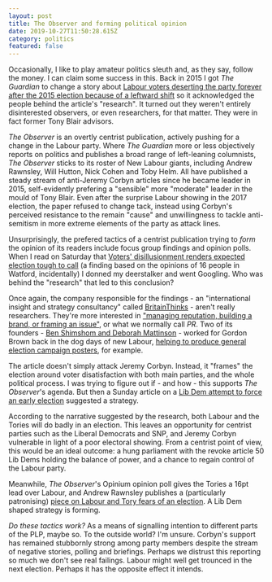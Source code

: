 ```yaml
---
layout: post
title: The Observer and forming political opinion
date: 2019-10-27T11:50:28.615Z
category: politics
featured: false
---
```

Occasionally, I like to play amateur politics sleuth and, as they say, follow the money. I can claim some success in this. Back in 2015 I got <cite>The Guardian</cite> to change a story about [Labour voters deserting the party forever after the 2015 election because of a leftward shift](https://www.theguardian.com/politics/2015/jul/18/labour-party-voters-desertion-election) so it acknowledged the people behind the article's "research". It turned out they weren't entirely disinterested observers, or even researchers, for that matter. They were in fact former Tony Blair advisors.

<cite>The Observer</cite> is an overtly centrist publication, actively pushing for a change in the Labour party. Where <cite>The Guardian</cite> more or less objectively reports on politics and publishes a broad range of left-leaning columnists, <cite>The Observer</cite> sticks to its roster of New Labour giants, including Andrew Rawnsley, Will Hutton, Nick Cohen and Toby Helm. All have published a steady stream of anti-Jeremy Corbyn articles since he became leader in 2015, self-evidently prefering a "sensible" more "moderate" leader in the mould of Tony Blair. Even after the surprise Labour showing in the 2017 election, the paper refused to change tack, instead using Corbyn's perceived resistance to the remain "cause" and unwillingness to tackle anti-semitism in more extreme elements of the party as attack lines.

Unsurprisingly, the prefered tactics of a centrist publication trying to _form_ the opinion of its readers include focus group findings and opinion polls. When I read on Saturday that [Voters' disillusionment renders expected election tough to call](https://www.theguardian.com/uk-news/2019/oct/26/voters-disillusionment-renders-expected-election-tough-to-call) (a finding based on the opinions of 16 people in Watford, incidentally) I donned my deerstalker and went Googling. Who was behind the "research" that led to this conclusion?

Once again, the company responsible for the findings - an "international insight and strategy consultancy" called [BritainThinks](https://britainthinks.com/) - aren't really researchers. They're more interested in ["managing reputation, building a brand, or framing an issue"](https://britainthinks.com/what-we-do/strategy), or what we normally call _PR_. Two of its founders - [Ben Shimshom and Deborah Mattinson](https://britainthinks.com/team/) - worked for Gordon Brown back in the dog days of new Labour, [helping to produce general election campaign posters](https://www.prospectmagazine.co.uk/magazine/poster-truth-politics-the-gordon-brown-posters-for-the-election-that-never-was), for example.

The article doesn't simply attack Jeremy Corbyn. Instead, it "frames" the election around voter disatisfaction with both main parties, and the whole political process. I was trying to figure out if - and how - this supports <cite>The Observer</cite>'s agenda. But then a Sunday article on a [Lib Dem attempt to force an early election](https://www.theguardian.com/politics/2019/oct/26/boris-johnson-no-brexit-until-january-block-christmas-general-election) suggested a strategy.

According to the narrative suggested by the research, both Labour and the Tories will do badly in an election. This leaves an opportunity for centrist parties such as the Liberal Democrats and SNP, and Jeremy Corbyn vulnerable in light of a poor electoral showing. From a centrist point of view, this would be an ideal outcome: a hung parliament with the revoke article 50 Lib Dems holding the balance of power, and a chance to regain control of the Labour party.

Meanwhile, <cite>The Observer</cite>'s Opinium opinion poll gives the Tories a 16pt lead over Labour, and Andrew Rawnsley publishes a (particularly patronising) [piece on Labour and Tory fears of an election](https://www.theguardian.com/commentisfree/2019/oct/27/turkeys-wont-vote-for-christmas-when-the-polls-are-telling-them-theyll-be-stuffed). A Lib Dem shaped strategy is forming.

_Do these tactics work?_ As a means of signalling intention to different parts of the PLP, maybe so. To the outside world? I'm unsure. Corbyn's support has remained stubbornly strong among party members despite the stream of negative stories, polling and briefings. Perhaps we distrust this reporting so much we don't see real failings. Labour might well get trounced in the next election. Perhaps it has the opposite effect it intends. 









